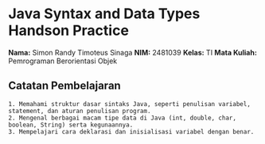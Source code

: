  # Java Syntax and Data Types Handson Practice
 
**Nama:** Simon Randy Timoteus Sinaga
**NIM:** 2481039
**Kelas:** TI
**Mata Kuliah:** Pemrograman Berorientasi Objek

## Catatan Pembelajaran
    1. Memahami struktur dasar sintaks Java, seperti penulisan variabel, statement, dan aturan penulisan program.  
    2. Mengenal berbagai macam tipe data di Java (int, double, char, boolean, String) serta kegunaannya.  
    3. Mempelajari cara deklarasi dan inisialisasi variabel dengan benar. 